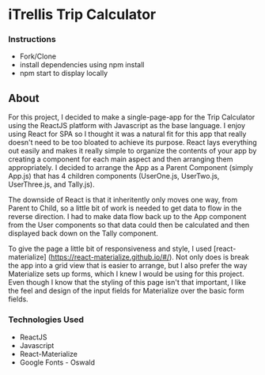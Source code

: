 # iTrellis Trip Calculator

### Instructions
- Fork/Clone
- install dependencies using npm install
- npm start to display locally

## About 
For this project, I decided to make a single-page-app for the Trip Calculator using the ReactJS platform with Javascript as the base language. I enjoy using React for SPA so I thought it was a natural fit for this app that really doesn't need to be too bloated to achieve its purpose. React lays everything out easily and makes it really simple to organize the contents of your app by creating a component for each main aspect and then arranging them appropriately. I decided to arrange the App as a Parent Component (simply App.js) that has 4 children components (UserOne.js, UserTwo.js, UserThree.js, and Tally.js).

The downside of React is that it inheritently only moves one way, from Parent to Child, so a little bit of work is needed to get data to flow in the reverse direction. I had to make data flow back up to the App component from the User components so that data could then be calculated and then displayed back down on the Tally component.

To give the page a little bit of responsiveness and style, I used [react-materialize] (https://react-materialize.github.io/#/). Not only does is break the app into a grid view that is easier to arrange, but I also prefer the way Materialize sets up forms, which I knew I would be using for this project. Even though I know that the styling of this page isn't that important, I like the feel and design of the input fields for Materialize over the basic form fields.


### Technologies Used
* ReactJS
* Javascript
* React-Materialize
* Google Fonts - Oswald